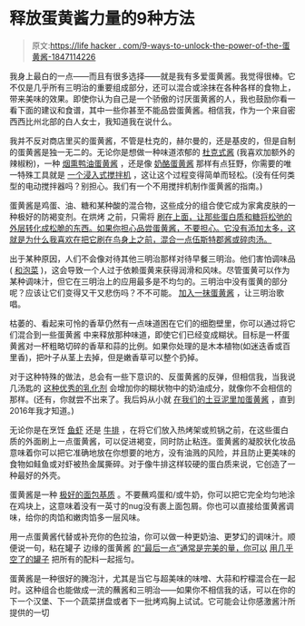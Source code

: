 # 释放蛋黄酱力量的9种方法

> 原文:[https://life hacker . com/9-ways-to-unlock-the-power-of-the-蛋黄酱-1847114226](https://lifehacker.com/9-ways-to-unlock-the-power-of-mayonnaise-1847114226)

我身上最白的一点——而且有很多选择——就是我有多爱蛋黄酱。我觉得很棒。它不仅是几乎所有三明治的重要组成部分，还可以混合或涂抹在各种各样的食物上，带来美味的效果。即使你认为自己是一个骄傲的讨厌蛋黄酱的人，我也鼓励你看一看下面的建议和食谱，其中一些你甚至不能品尝蛋黄酱。相信我，作为一个来自密西西比州北部的白人女士，我知道我在说什么。

我并不反对商店里买的蛋黄酱，不管是杜克的，赫尔曼的，还是基皮的，但是自制的蛋黄酱是独一无二的。无论你是想做一种味道浓郁的 [杜克式酱](https://lifehacker.com/how-to-make-your-own-dukes-style-mayonnaise-1833804415) (我喜欢加额外的辣椒粉)，一种 [烟熏鸭油蛋黄酱](https://lifehacker.com/why-duck-fat-mayo-is-the-mayo-you-should-be-making-1821972304) ，还是像 [奶酪蛋黄酱](https://lifehacker.com/cheese-mayo-is-the-condiment-you-need-to-make-1827517234) 那样有点狂野，你需要的唯一特殊工具就是 [一个浸入式搅拌机](https://lifehacker.com/make-your-own-mayo-in-2-minutes-for-better-sandwiches-a-5846391) ，这让这个过程变得简单而轻松。(没有任何类型的电动搅拌器吗？别担心。我们有一个不用搅拌机制作蛋黄酱的指南。)

蛋黄酱是鸡蛋、油、糖和某种酸的混合物，这些成分的组合使它成为家禽皮肤的一种极好的防褐变剂。在烘烤 之前，只需将 [刷在上面，让那些蛋白质和糖将松弛的外层转化成松脆的东西。如果你担心品尝蛋黄酱，不要担心。它没有添加太多，这就是为什么我喜欢在把它刷在鸟身上之前，混合一点伍斯特郡酱或碎肉汤。](https://lifehacker.com/brush-your-chicken-with-mayo-before-roasting-it-1843608730)

出于某种原因，人们不会像对待其他三明治那样对待早餐三明治。他们害怕调味品( [和泡菜](https://lifehacker.com/your-breakfast-sandwich-needs-pickles-1832962615) )，这会导致一个人过于依赖蛋黄来获得润滑和风味。尽管蛋黄可以作为某种调味汁，但它在三明治上的应用最多是不均匀的。三明治中没有蛋黄的部分呢？应该让它们变得又干又悲伤吗？不不可能。 [加入一抹蛋黄酱](https://lifehacker.com/celebrate-national-sandwich-day-by-putting-mayo-on-your-1845555804) ，让三明治歌唱。

枯萎的、看起来可怜的香草仍然有一点味道困在它们的细胞壁里，你可以通过将它们混合到一些蛋黄酱 中来释放那种味道，即使它们已经变成糊状。目标是一杯蛋黄酱对一杯粗略切碎的香草和蒜的比例。如果你处理的是木本植物(如迷迭香或百里香)，把叶子从茎上去掉，但是嫩香草可以整个扔掉。

对于这种特殊的做法，总会有一些下意识的、反蛋黄酱的反弹，但相信我，当我说几汤匙的 [这种优秀的乳化剂](https://lifehacker.com/3-unexpected-things-you-can-do-with-mayo-that-arent-put-1798356585) 会增加你的糊状物中的奶油成分，就像你不会相信的那样。(还有，你就尝不出来了。我后妈从小就 [在我们的土豆泥里加蛋黄酱](https://lifehacker.com/how-to-making-smashing-mashed-potatoes-1820225954) ，直到2016年我才知道。)

无论你是在烹饪 [鱼](https://lifehacker.com/the-secret-to-perfectly-grilled-fish-mayonnaise-1709142603)[虾](https://lifehacker.com/brush-your-shrimp-with-a-little-mayo-before-grilling-1843907710) 还是 [牛排](https://lifehacker.com/you-can-use-mayonnaise-to-sear-a-steak-1834218246) ，在将它们放入热烤架或煎锅之前，在这些蛋白质的外面刷上一点蛋黄酱，可以促进褐变，同时防止粘连。蛋黄酱的凝胶状化妆品意味着你可以把它准确地放在你想要的地方，没有油溅的风险，并且防止更美味的食物如鲑鱼或对虾被热金属撕碎。对于像牛排这样较硬的蛋白质来说，它创造了一种最好的外壳。

蛋黄酱是一种 [极好的面包基质](https://lifehacker.com/use-mayo-to-bread-chicken-nuggets-1835096685) 。不要蘸鸡蛋和/或牛奶，你可以把它完全均匀地涂在鸡块上，这意味着没有一英寸的nug没有裹上面包屑。你也可以直接给蛋黄酱调味，给你的肉馅和嫩肉馅多一层风味。

用一点蛋黄酱代替或补充你的色拉油，你可以做一种更奶油、更梦幻的调味汁。顺便说一句，粘在罐子 边缘的蛋黄酱 [的“最后一点”通常是完美的量，你可以](https://lifehacker.com/make-salad-dressing-with-an-almost-empty-mayo-jar-1835270116) [用几乎空了的罐子](https://lifehacker.com/a-mason-jar-is-the-only-tool-you-need-for-perfectly-emu-1796819745) 把所有的配料一起摇匀。

蛋黄酱是一种很好的腌泡汁，尤其是当它与超美味的味噌、大蒜和柠檬混合在一起时。这种组合也能做成一流的蘸酱和三明治——如果你不相信我的话，可以在你的下一个汉堡、下一个蔬菜拼盘或者下一批烤鸡胸上试试。它可能会让你感激酱汁所提供的一切